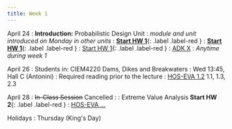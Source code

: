 ```yaml
---
title: Week 1
---
```


<!-- <a href="" target="_blank">link</a> -->
<!-- <a href="https://tudelft-citg.github.io/HOS-prob-design/intro.html" target="_blank">HOS book</a> -->
April 24
: **Introduction:** Probabilistic Design Unit
: *module and unit introduced on Monday in other units*
: <a href="https://tudelft-citg.github.io/HOS-prob-design/intro.html" target="_blank">**Start HW 1**</a>{: .label .label-red }
: **<a href="https://tudelft-citg.github.io/HOS-prob-design/intro.html" target="_blank">Start HW 1</a>**{: .label .label-red }
: <a href="https://tudelft-citg.github.io/HOS-prob-design/intro.html" target="_blank">Start HW 1</a>{: .label .label-red }
  : [ADK X](https://doi.org/10.1017/9781108991889)
: *Anytime during week 1*

April 26
: Students in: CIEM4220 Dams, Dikes and Breakwaters
: Wed 13:45, Hall C (Antonini)
: Required reading prior to the lecture 
  : [HOS-EVA 1.2](https://tudelft-citg.github.io/HOS-prob-design/EVA/RT.html) 1.1, 1.3, 2.3

April 28
: ~~In-Class Session~~ Cancelled
  : 
: Extreme Value Analysis **Start HW 2**{: .label .label-red }
  : [HOS-EVA ...](#)

Holidays
: Thursday (King's Day)

